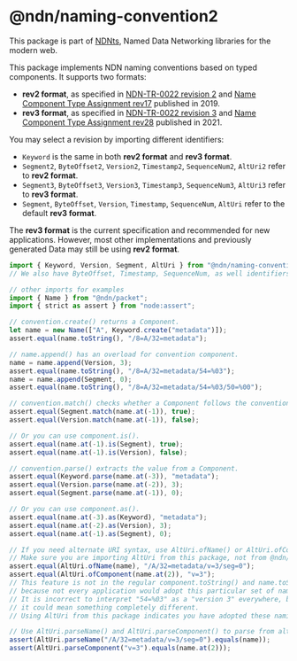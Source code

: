 # @ndn/naming-convention2

This package is part of [NDNts](https://yoursunny.com/p/NDNts/), Named Data Networking libraries for the modern web.

This package implements NDN naming conventions based on typed components.
It supports two formats:

* **rev2 format**, as specified in [NDN-TR-0022 revision 2](https://named-data.net/publications/techreports/ndn-tr-22-2-ndn-memo-naming-conventions/) and [Name Component Type Assignment rev17](https://redmine.named-data.net/projects/ndn-tlv/wiki/NameComponentType/17) published in 2019.
* **rev3 format**, as specified in [NDN-TR-0022 revision 3](https://named-data.net/publications/techreports/ndn-tr-22-3-ndn-memo-naming-conventions/) and [Name Component Type Assignment rev28](https://redmine.named-data.net/projects/ndn-tlv/wiki/NameComponentType/28) published in 2021.

You may select a revision by importing different identifiers:

* `Keyword` is the same in both **rev2 format** and **rev3 format**.
* `Segment2`, `ByteOffset2`, `Version2`, `Timestamp2`, `SequenceNum2`, `AltUri2` refer to **rev2 format**.
* `Segment3`, `ByteOffset3`, `Version3`, `Timestamp3`, `SequenceNum3`, `AltUri3` refer to **rev3 format**.
* `Segment`, `ByteOffset`, `Version`, `Timestamp`, `SequenceNum`, `AltUri` refer to the default **rev3 format**.

The **rev3 format** is the current specification and recommended for new applications.
However, most other implementations and previously generated Data may still be using **rev2 format**.

```ts
import { Keyword, Version, Segment, AltUri } from "@ndn/naming-convention2";
// We also have ByteOffset, Timestamp, SequenceNum, as well identifiers to select rev2 or rev3 format.

// other imports for examples
import { Name } from "@ndn/packet";
import { strict as assert } from "node:assert";

// convention.create() returns a Component.
let name = new Name(["A", Keyword.create("metadata")]);
assert.equal(name.toString(), "/8=A/32=metadata");

// name.append() has an overload for convention component.
name = name.append(Version, 3);
assert.equal(name.toString(), "/8=A/32=metadata/54=%03");
name = name.append(Segment, 0);
assert.equal(name.toString(), "/8=A/32=metadata/54=%03/50=%00");

// convention.match() checks whether a Component follows the convention.
assert.equal(Segment.match(name.at(-1)), true);
assert.equal(Version.match(name.at(-1)), false);

// Or you can use component.is().
assert.equal(name.at(-1).is(Segment), true);
assert.equal(name.at(-1).is(Version), false);

// convention.parse() extracts the value from a Component.
assert.equal(Keyword.parse(name.at(-3)), "metadata");
assert.equal(Version.parse(name.at(-2)), 3);
assert.equal(Segment.parse(name.at(-1)), 0);

// Or you can use component.as().
assert.equal(name.at(-3).as(Keyword), "metadata");
assert.equal(name.at(-2).as(Version), 3);
assert.equal(name.at(-1).as(Segment), 0);

// If you need alternate URI syntax, use AltUri.ofName() or AltUri.ofComponent().
// Make sure you are importing AltUri from this package, not from @ndn/packet package.
assert.equal(AltUri.ofName(name), "/A/32=metadata/v=3/seg=0");
assert.equal(AltUri.ofComponent(name.at(2)), "v=3");
// This feature is not in the regular component.toString() and name.toString() methods,
// because not every application would adopt this particular set of naming conventions.
// It is incorrect to interpret "54=%03" as a "version 3" everywhere, because in some application
// it could mean something completely different.
// Using AltUri from this package indicates you have adopted these naming conventions.

// Use AltUri.parseName() and AltUri.parseComponent() to parse from alternate URI syntax.
assert(AltUri.parseName("/A/32=metadata/v=3/seg=0").equals(name));
assert(AltUri.parseComponent("v=3").equals(name.at(2)));
```
